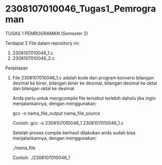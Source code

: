 # 2308107010046_Tugas1_Pemrograman

TUGAS 1 PEMROGRAMAN (Semester 2)

Terdapat 2 File dalam repository ini:
1. 2308107010046_1.c
2. 2308107010046_2.c    

Penjelasan
1.  File 2308107010046_1.c adalah kode dari program konversi bilangan desimal ke biner, bilangan biner ke desimal, bilangan desimal ke oktal dan bilangan oktal ke desimal

    Anda perlu untuk mengcompile file tersebut terlebih dahulu jika ingin menjalankannya, dengan menggunakan:
    
    gcc -o nama_file_output nama_file_source
    
    Contoh: gcc -o 2308107010046_1 2308107010046_1.c

    Setelah proses compile berhasil dilakukan anda sudah bisa menjalankannya, dengan menggunakan:
    
    ./nama_file
    
    Contoh: ./2308107010046_1
